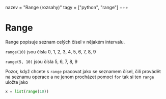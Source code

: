 nazev = "Range (rozsahy)"
tagy = ["python", "range"]
+++
# Range

Range popisuje seznam celých čísel v nějakém intervalu.

`range(10)` jsou čísla 0, 1, 2, 3, 4, 5, 6, 7, 8, 9

`range(5, 10)` jsou čísla 5, 6, 7, 8, 9

Pozor, když chcete s `range` pracovat jako se seznamem čísel, 
čili provádět na seznamu operace a ne jenom procházet pomocí `for` tak
si ten `range` uložte jako
```python
x = list(range(10))
```

